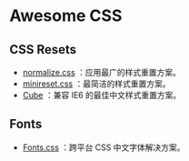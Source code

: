 # Awesome CSS

## CSS Resets

* [normalize.css](https://github.com/necolas/normalize.css) ：应用最广的样式重置方案。
* [minireset.css](https://github.com/jgthms/minireset.css) ：最简洁的样式重置方案。
* [Cube](https://github.com/thx/cube) ：兼容 IE6 的最佳中文样式重置方案。

## Fonts

* [Fonts.css](https://github.com/zenozeng/fonts.css) ：跨平台 CSS 中文字体解决方案。

